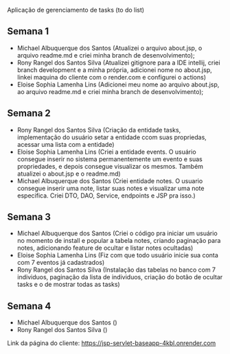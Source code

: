 
Aplicação de gerenciamento de tasks (to do list)



## Semana 1

- Michael Albuquerque dos Santos (Atualizei o arquivo about.jsp, o arquivo readme.md e criei minha branch de desenvolvimento);
- Rony Rangel dos Santos Silva (Atualizei gitignore para a IDE intellij, criei branch development e a minha própria, adicionei nome no about.jsp, linkei maquina do cliente com o render.com e configurei o actions)
- Eloise Sophia Lamenha Lins (Adicionei meu nome ao arquivo about.jsp, ao arquivo readme.md e criei minha branch de desenvolvimento);

## Semana 2
- Rony Rangel dos Santos Silva (Criação da entidade tasks, implementação do usuário setar a entidade ccom suas propriedas, acessar uma lista com a entidade)
- Eloise Sophia Lamenha Lins (Criei a entidade events. O usuário consegue inserir no sistema permanentemente um evento e suas propriedades, e depois consegue visualizar os mesmos. Também atualizei o about.jsp e o readme.md)
- Michael Albuquerque dos Santos (Criei entidade notes. O usuario consegue inserir uma note, listar suas notes e visualizar uma note especifica. Criei DTO, DAO, Service, endpoints e JSP pra isso.)

## Semana 3
- Michael Albuquerque dos Santos (Criei o código pra iniciar um usuário no momento de install e popular a tabela notes, criando paginação para notes, adicionando feature de ocultar e listar notes ocultadas)
- Eloise Sophia Lamenha Lins (Fiz com que todo usuário inicie sua conta com 7 eventos já cadastrados)
- Rony Rangel dos Santos Silva (Instalação das tabelas no banco com 7 individuos, paginação da lista de individuos, criação do botão de ocultar tasks e o de mostrar todas as tasks)


## Semana 4
- Michael Albuquerque dos Santos ()
- Rony Rangel dos Santos Silva ()

Link da página do cliente: https://jsp-servlet-baseapp-4kbl.onrender.com
